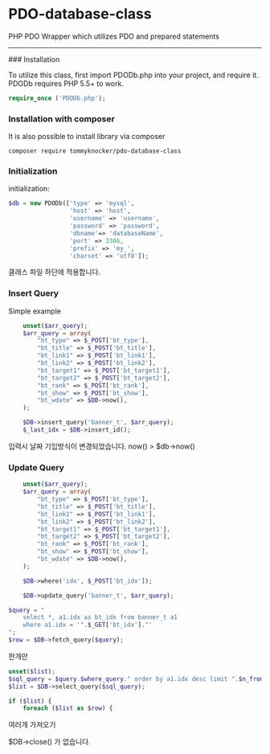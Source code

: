 # PDO-database-class

PHP PDO Wrapper which utilizes PDO and prepared statements

<hr>
### Installation

To utilize this class, first import PDODb.php into your project, and require it.
PDODb requires PHP 5.5+ to work.

```php
require_once ('PDODb.php');
```

### Installation with composer

It is also possible to install library via composer

```
composer require tommyknocker/pdo-database-class
```

### Initialization

initialization:

```php
$db = new PDODb(['type' => 'mysql',
                 'host' => 'host',
                 'username' => 'username',
                 'password' => 'password',
                 'dbname'=> 'databaseName',
                 'port' => 3306,
                 'prefix' => 'my_',
                 'charset' => 'utf8']);
```

클래스 파일 하단에 적용합니다.

### Insert Query

Simple example

```php
    unset($arr_query);
    $arr_query = array(
        "bt_type" => $_POST['bt_type'],
        "bt_title" => $_POST['bt_title'],
        "bt_link1" => $_POST['bt_link1'],
        "bt_link2" => $_POST['bt_link2'],
        "bt_target1" => $_POST['bt_target1'],
        "bt_target2" => $_POST['bt_target2'],
        "bt_rank" => $_POST['bt_rank'],
        "bt_show" => $_POST['bt_show'],
        "bt_wdate" => $DB->now(),
    );

    $DB->insert_query('banner_t', $arr_query);
    $_last_idx = $DB->insert_id();
```

입력시 날짜 기입방식이 변경되었습니다. now() > $db->now()

### Update Query

```php
    unset($arr_query);
    $arr_query = array(
        "bt_type" => $_POST['bt_type'],
        "bt_title" => $_POST['bt_title'],
        "bt_link1" => $_POST['bt_link1'],
        "bt_link2" => $_POST['bt_link2'],
        "bt_target1" => $_POST['bt_target1'],
        "bt_target2" => $_POST['bt_target2'],
        "bt_rank" => $_POST['bt_rank'],
        "bt_show" => $_POST['bt_show'],
        "bt_wdate" => $DB->now(),
    );

    $DB->where('idx', $_POST['bt_idx']);

    $DB->update_query('banner_t', $arr_query);
```

```php
$query = "
    select *, a1.idx as bt_idx from banner_t a1
    where a1.idx = '".$_GET['bt_idx']."'
";
$row = $DB->fetch_query($query);
```

한개만

```php
unset($list);
$sql_query = $query.$where_query." order by a1.idx desc limit ".$n_from.", ".$n_limit;
$list = $DB->select_query($sql_query);

if ($list) {
    foreach ($list as $row) {
```

여러개 가져오기

$DB->close() 가 없습니다.
